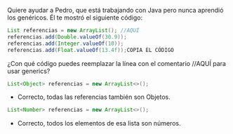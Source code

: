 Quiere ayudar a Pedro, que está trabajando con Java pero nunca aprendió los genéricos. Él te mostró el siguiente código:
``` java
List referencias = new ArrayList(); //AQUÍ
referencias.add(Double.valueOf(30.9));
referencias.add(Integer.valueOf(10));
referencias.add(Float.valueOf(13.4f));COPIA EL CÓDIGO
```
¿Con qué código puedes reemplazar la línea con el comentario //AQUÍ para usar generics?
``` java
List<Object> referencias = new ArrayList<>();
```
+ Correcto, todas las referencias también son Objetos.
``` java
List<Number> referencias = new ArrayList<>();
```
+ Correcto, todos los elementos de esa lista son números.